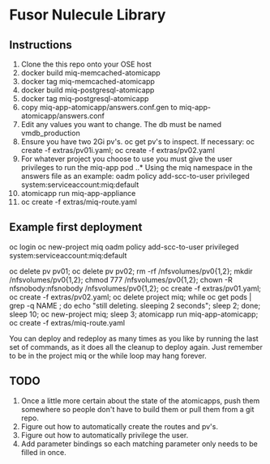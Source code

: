 Fusor Nulecule Library
======================

Instructions
------------

1. Clone the this repo onto your OSE host
2. docker build miq-memcached-atomicapp
3. docker tag <hash> miq-memcached-atomicapp
4. docker build miq-postgresql-atomicapp
5. docker tag <hash> miq-postgresql-atomicapp
6. copy miq-app-atomicapp/answers.conf.gen to miq-app-atomicapp/answers.conf
7. Edit any values you want to change. The db must be named vmdb_production
8. Ensure you have two 2Gi pv's. oc get pv's to inspect. If necessary: oc create -f extras/pv01i.yaml; oc create -f extras/pv02.yaml
9. For whatever project you choose to use you must give the user privileges to run the miq-app pod
..* Using the miq namespace in the answers file as an example: oadm policy add-scc-to-user privileged system:serviceaccount:miq:default
10. atomicapp run miq-app-appliance
11. oc create -f extras/miq-route.yaml

Example first deployment
-------------------------
oc login
oc new-project miq
oadm policy add-scc-to-user privileged system:serviceaccount:miq:default

oc delete pv pv01; oc delete pv pv02; rm -rf /nfsvolumes/pv0{1,2}; mkdir /nfsvolumes/pv0{1,2}; chmod 777 /nfsvolumes/pv0{1,2}; chown -R nfsnobody:nfsnobody /nfsvolumes/pv0{1,2}; oc create -f extras/pv01.yaml; oc create -f extras/pv02.yaml; oc delete project miq; while oc get pods | grep -q NAME ; do echo "still deleting. sleeping 2 seconds"; sleep 2; done; sleep 10; oc new-project miq; sleep 3; atomicapp run miq-app-atomicapp; oc create -f extras/miq-route.yaml

You can deploy and redeploy as many times as you like by running the last set of commands, as it does all the cleanup to deploy again. Just remember to be in the project miq or the while loop may hang forever.

TODO
----

1. Once a little more certain about the state of the atomicapps, push them somewhere so people don't have to build them or pull them from a git repo.
2. Figure out how to automatically create the routes and pv's.
3. Figure out how to automatically privilege the user.
4. Add parameter bindings so each matching parameter only needs to be filled in once.
